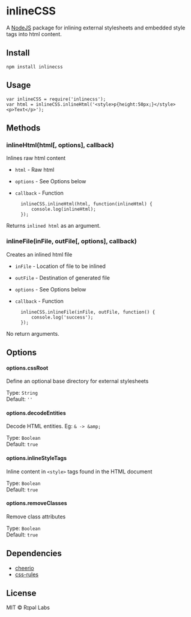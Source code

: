 # inlineCSS

A [NodeJS](http://nodejs.org/) package for inlining external stylesheets and embedded style tags into html content.

## Install

`npm install inlinecss`

## Usage
	var inlineCSS = require('inlinecss');
	var html = inlineCSS.inlineHtml('<style>p{height:50px;}</style><p>Text</p>');

## Methods

### inlineHtml(html[, options], callback)

Inlines raw html content

- `html` - Raw html
- `options` - See Options below
- `callback` - Function

		inlineCSS.inlineHtml(html, function(inlineHtml) {
			console.log(inlineHtml);
		});

Returns `inlined html` as an argument.

### inlineFile(inFile, outFile[, options], callback)

Creates an inlined html file

- `inFile` - Location of file to be inlined
- `outFile` - Destination of generated file
- `options` - See Options below
- `callback` - Function

		inlineCSS.inlineFile(inFile, outFile, function() {
			console.log('success');
		});

No return arguments.

## Options

#### options.cssRoot
Define an optional base directory for external stylesheets

Type: `String`  
Default: `''`

#### options.decodeEntities
Decode HTML entities. Eg: `& -> &amp;`

Type: `Boolean`  
Default: `true`

#### options.inlineStyleTags
Inline content in `<style>` tags found in the HTML document

Type: `Boolean`  
Default: `true`

#### options.removeClasses
Remove class attributes

Type: `Boolean`  
Default: `true`

## Dependencies
- [cheerio](https://github.com/cheeriojs/cheerio)
- [css-rules](https://github.com/jonkemp/css-rules)

## License

MIT © Rɪpəl Labs

